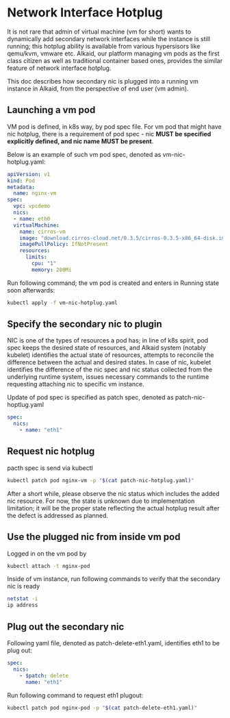 # Network Interface Hotplug

It is not rare that admin of virtual machine (vm for short) wants to dynamically add secondary network interfaces while the instance is still running; this hotplug ability is available from various hypersisors like qemu/kvm, vmware etc. Alkaid, our platform managing vm pods as the first class citizen as well as traditional container based ones, provides the similar feature of network interface hotplug. 

This doc describes how secondary nic is plugged into a running vm instance in Alkaid, from the perspective of end user (vm admin).

## Launching a vm pod
VM pod is defined, in k8s way, by pod spec file. For vm pod that might have nic hotplug, there is a requirement of pod spec - nic __MUST be specified explicitly defined, and nic name MUST be present__. 

Below  is an example of such vm pod spec, denoted as vm-nic-hotplug.yaml:
```yaml
apiVersion: v1
kind: Pod
metadata:
  name: nginx-vm
spec:
  vpc: vpcdemo
  nics:
  - name: eth0
  virtualMachine:
    name: cirros-vm
    image: "download.cirros-cloud.net/0.3.5/cirros-0.3.5-x86_64-disk.img"
    imagePullPolicy: IfNotPresent
    resources:
      limits:
        cpu: "1"
        memory: 200Mi
```

Run following command; the vm pod is created and enters in Running state soon afterwards:
```bash
kubectl apply -f vm-nic-hotplug.yaml
``` 

## Specify the secondary nic to plugin
NIC is one of the types of resources a pod has; in line of k8s spirit, pod spec keeps the desired state of resources, and Alkaid system (notably kubelet) identifies the actual state of resources, attempts to reconcile the difference between the actual and desired states. In case of nic, kubelet identifies the difference of the nic spec and nic status collected from the underlying runtime system, issues necessary commands to the runtime requesting attaching nic to specific vm instance.

Update of pod spec is specified as patch spec, denoted as patch-nic-hoptlug.yaml
```yaml
spec:
  nics:
    - name: "eth1"
```

## Request nic hotplug
pacth spec is send via kubectl
```bash
kubectl patch pod nginx-vm -p "$(cat patch-nic-hotplug.yaml)"
```
After a short while, please observe the nic status which includes the added nic resource. For now, the state is unknown due to implementation limitation; it will be the proper state reflecting the actual hotplug result after the defect is addressed as planned.

## Use the plugged nic from inside vm pod
Logged in on the vm pod by
```bash
kubectl attach -t nginx-pod
```
Inside of vm instance, run following commands to verify that the secondary nic is ready
```bash
netstat -i
ip address
```

## Plug out the secondary nic
Following yaml file, denoted as patch-delete-eth1.yaml, identifies eth1 to be plug out:
```yaml
spec:
  nics:
    - $patch: delete
      name: "eth1"
```

Run following command to request eth1 plugout:
```bash
kubectl patch pod nginx-pod -p "$(cat patch-delete-eth1.yaml)"
```
